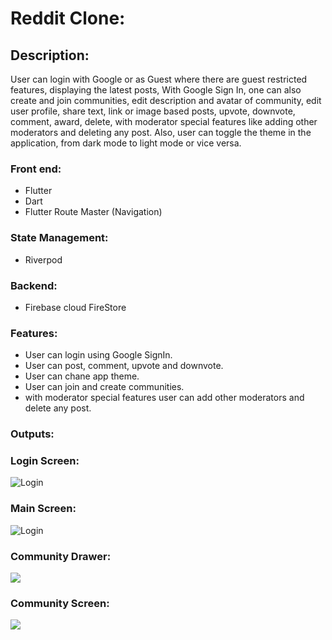 # Reddit Clone:

## Description:
 User can login with Google or as Guest where there are guest restricted features, displaying the latest posts,   With Google Sign In, one can also create and join communities, edit description and avatar of community, edit user profile, share text, link or image based posts, upvote, downvote, comment, award, delete, with moderator special features like adding other moderators and deleting any post. Also, user can  toggle the theme in the application, from dark mode to light mode or vice versa.


### Front end:
* Flutter
* Dart
* Flutter Route Master (Navigation)

### State Management:
* Riverpod


### Backend:
* Firebase cloud FireStore

### Features:
* User can login using Google SignIn.
* User can post, comment, upvote and downvote.
* User can chane app theme.
* User can join and create communities.
* with moderator special features user can add other moderators and delete any post.



### Outputs:
### Login Screen:
![Login](https://github.com/SyedOsamaAhmed/Reddit-clone/blob/main/assets/screenshots/screen1.png?raw=true)

### Main Screen:
![Login](https://github.com/SyedOsamaAhmed/Reddit-clone/blob/main/assets/screenshots/screen2.png?raw=true)


### Community Drawer:
![](https://github.com/SyedOsamaAhmed/Reddit-clone/blob/main/assets/screenshots/screen4.png?raw=true)


### Community Screen:
![](https://github.com/SyedOsamaAhmed/Reddit-clone/blob/main/assets/screenshots/screen3.png?raw=true)



